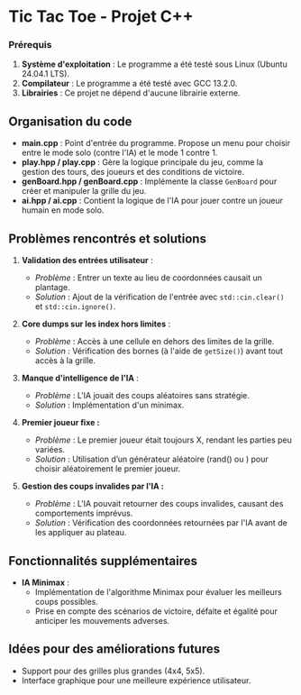 # Tic Tac Toe - Projet C++

### Prérequis
1. **Système d'exploitation** : Le programme a été testé sous Linux (Ubuntu 24.04.1 LTS).
2. **Compilateur** : Le programme a été testé avec GCC 13.2.0.
3. **Librairies** : Ce projet ne dépend d'aucune librairie externe.

## Organisation du code

- **main.cpp** : Point d'entrée du programme. Propose un menu pour choisir entre le mode solo (contre l'IA) et le mode 1 contre 1.
- **play.hpp / play.cpp** : Gère la logique principale du jeu, comme la gestion des tours, des joueurs et des conditions de victoire.
- **genBoard.hpp / genBoard.cpp** : Implémente la classe `GenBoard` pour créer et manipuler la grille du jeu.
- **ai.hpp / ai.cpp** : Contient la logique de l'IA pour jouer contre un joueur humain en mode solo.

## Problèmes rencontrés et solutions

1. **Validation des entrées utilisateur** :
   - *Problème* : Entrer un texte au lieu de coordonnées causait un plantage.
   - *Solution* : Ajout de la vérification de l'entrée avec `std::cin.clear()` et `std::cin.ignore()`.

2. **Core dumps sur les index hors limites** :
   - *Problème* : Accès à une cellule en dehors des limites de la grille.
   - *Solution* : Vérification des bornes (à l'aide de `getSize()`) avant tout accès à la grille.

3. **Manque d'intelligence de l'IA** :
   - *Problème* : L'IA jouait des coups aléatoires sans stratégie.
   - *Solution* : Implémentation d'un minimax.

4. **Premier joueur fixe :**
    - *Problème* : Le premier joueur était toujours X, rendant les parties peu variées.
    - *Solution* : Utilisation d’un générateur aléatoire (rand() ou <random>) pour choisir aléatoirement le premier joueur. 

5. **Gestion des coups invalides par l'IA :**

    - *Problème* : L'IA pouvait retourner des coups invalides, causant des comportements imprévus.
    - *Solution* : Vérification des coordonnées retournées par l'IA avant de les appliquer au plateau.

## Fonctionnalités supplémentaires

- **IA Minimax** :
    - Implémentation de l'algorithme Minimax pour évaluer les meilleurs coups possibles.
    - Prise en compte des scénarios de victoire, défaite et égalité pour anticiper les mouvements adverses.

## Idées pour des améliorations futures
- Support pour des grilles plus grandes (4x4, 5x5).
- Interface graphique pour une meilleure expérience utilisateur.